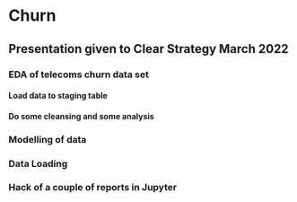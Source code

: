 # Churn
## Presentation given to Clear Strategy March 2022

### EDA of telecoms churn data set
#### Load data to staging table
#### Do some cleansing and some analysis
### Modelling of data
### Data Loading
### Hack of a couple of reports in Jupyter

